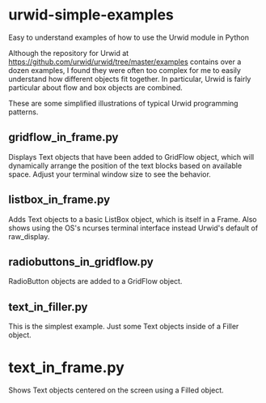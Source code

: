 # urwid-simple-examples
Easy to understand examples of how to use the Urwid module in Python

Although the repository for Urwid at https://github.com/urwid/urwid/tree/master/examples contains over a dozen examples, I found they were often too complex for me to easily understand how different objects fit together. In particular, Urwid is fairly particular about flow and box objects are combined.

These are some simplified illustrations of typical Urwid programming patterns.

## gridflow_in_frame.py

Displays Text objects that have been added to GridFlow object, which will dynamically arrange the position of the text blocks based on available space. Adjust your terminal window size to see the behavior. 

## listbox_in_frame.py

Adds Text objects to a basic ListBox object, which is itself in a Frame. Also shows using the OS's ncurses terminal interface instead Urwid's default of raw_display.

## radiobuttons_in_gridflow.py

RadioButton objects are added to a GridFlow object.

## text_in_filler.py

This is the simplest example. Just some Text objects inside of a Filler object.

# text_in_frame.py

Shows Text objects centered on the screen using a Filled object.
